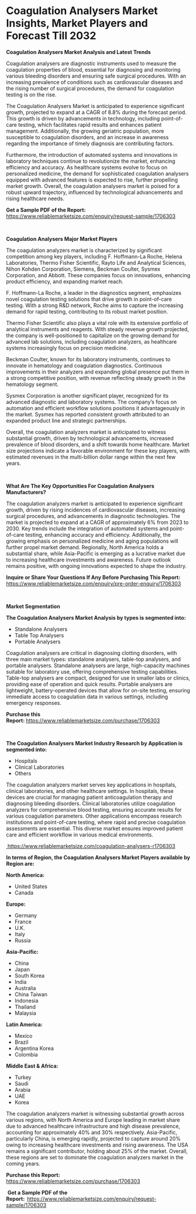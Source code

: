 <p><h1>Coagulation Analysers Market Insights, Market Players and Forecast Till 2032</h1></p><p><strong>Coagulation Analysers Market Analysis and Latest Trends</strong></p>
<p><p>Coagulation analysers are diagnostic instruments used to measure the coagulation properties of blood, essential for diagnosing and monitoring various bleeding disorders and ensuring safe surgical procedures. With an increasing prevalence of conditions such as cardiovascular diseases and the rising number of surgical procedures, the demand for coagulation testing is on the rise. </p><p>The Coagulation Analysers Market is anticipated to experience significant growth, projected to expand at a CAGR of 8.8% during the forecast period. This growth is driven by advancements in technology, including point-of-care testing, which facilitates rapid results and enhances patient management. Additionally, the growing geriatric population, more susceptible to coagulation disorders, and an increase in awareness regarding the importance of timely diagnosis are contributing factors. </p><p>Furthermore, the introduction of automated systems and innovations in laboratory techniques continue to revolutionize the market, enhancing efficiency and accuracy. As healthcare systems evolve to focus on personalized medicine, the demand for sophisticated coagulation analysers equipped with advanced features is expected to rise, further propelling market growth. Overall, the coagulation analysers market is poised for a robust upward trajectory, influenced by technological advancements and rising healthcare needs.</p></p>
<p><strong>Get a Sample PDF of the Report:&nbsp;</strong> <a href="https://www.reliablemarketsize.com/enquiry/request-sample/1706303?utm_campaign=3172&utm_medium=2&utm_source=Github&utm_content=ia&utm_term=13042025&utm_id=coagulation-analysers">https://www.reliablemarketsize.com/enquiry/request-sample/1706303</a></p>
<p>&nbsp;</p>
<p><strong>Coagulation Analysers Major Market Players</strong></p>
<p><p>The coagulation analyzers market is characterized by significant competition among key players, including F. Hoffmann-La Roche, Helena Laboratories, Thermo Fisher Scientific, Rayto Life and Analytical Sciences, Nihon Kohden Corporation, Siemens, Beckman Coulter, Sysmex Corporation, and Abbott. These companies focus on innovations, enhancing product efficiency, and expanding market reach.</p><p>F. Hoffmann-La Roche, a leader in the diagnostics segment, emphasizes novel coagulation testing solutions that drive growth in point-of-care testing. With a strong R&D network, Roche aims to capture the increasing demand for rapid testing, contributing to its robust market position.</p><p>Thermo Fisher Scientific also plays a vital role with its extensive portfolio of analytical instruments and reagents. With steady revenue growth projected, the company is well-positioned to capitalize on the growing demand for advanced lab solutions, including coagulation analyzers, as healthcare systems increasingly focus on precision medicine.</p><p>Beckman Coulter, known for its laboratory instruments, continues to innovate in hematology and coagulation diagnostics. Continuous improvements in their analyzers and expanding global presence put them in a strong competitive position, with revenue reflecting steady growth in the hematology segment.</p><p>Sysmex Corporation is another significant player, recognized for its advanced diagnostic and laboratory systems. The company’s focus on automation and efficient workflow solutions positions it advantageously in the market. Sysmex has reported consistent growth attributed to an expanded product line and strategic partnerships.</p><p>Overall, the coagulation analyzers market is anticipated to witness substantial growth, driven by technological advancements, increased prevalence of blood disorders, and a shift towards home healthcare. Market size projections indicate a favorable environment for these key players, with estimated revenues in the multi-billion dollar range within the next few years.</p></p>
<p>&nbsp;</p>
<p><strong>What Are The Key Opportunities For Coagulation Analysers Manufacturers?</strong></p>
<p><p>The coagulation analyzers market is anticipated to experience significant growth, driven by rising incidences of cardiovascular diseases, increasing surgical procedures, and advancements in diagnostic technologies. The market is projected to expand at a CAGR of approximately 6% from 2023 to 2030. Key trends include the integration of automated systems and point-of-care testing, enhancing accuracy and efficiency. Additionally, the growing emphasis on personalized medicine and aging populations will further propel market demand. Regionally, North America holds a substantial share, while Asia-Pacific is emerging as a lucrative market due to increasing healthcare investments and awareness. Future outlook remains positive, with ongoing innovations expected to shape the industry.</p></p>
<p><strong>Inquire or Share Your Questions If Any Before Purchasing This Report:</strong> <a href="https://www.reliablemarketsize.com/enquiry/pre-order-enquiry/1706303?utm_campaign=3172&utm_medium=2&utm_source=Github&utm_content=ia&utm_term=13042025&utm_id=coagulation-analysers">https://www.reliablemarketsize.com/enquiry/pre-order-enquiry/1706303</a></p>
<p>&nbsp;</p>
<p><strong>Market Segmentation</strong></p>
<p><strong>The Coagulation Analysers Market Analysis by types is segmented into:</strong></p>
<p><ul><li>Standalone Analysers</li><li>Table Top Analysers</li><li>Portable Analysers</li></ul></p>
<p><p>Coagulation analysers are critical in diagnosing clotting disorders, with three main market types: standalone analysers, table-top analysers, and portable analysers. Standalone analysers are large, high-capacity machines suitable for laboratory use, offering comprehensive testing capabilities. Table-top analysers are compact, designed for use in smaller labs or clinics, providing ease of operation and quick results. Portable analysers are lightweight, battery-operated devices that allow for on-site testing, ensuring immediate access to coagulation data in various settings, including emergency responses.</p></p>
<p><strong>Purchase this Report:&nbsp;</strong><a href="https://www.reliablemarketsize.com/purchase/1706303?utm_campaign=3172&utm_medium=2&utm_source=Github&utm_content=ia&utm_term=13042025&utm_id=coagulation-analysers">https://www.reliablemarketsize.com/purchase/1706303</a></p>
<p>&nbsp;</p>
<p><strong>The Coagulation Analysers Market Industry Research by Application is segmented into:</strong></p>
<p><ul><li>Hospitals</li><li>Clinical Laboratories</li><li>Others</li></ul></p>
<p><p>The coagulation analyzers market serves key applications in hospitals, clinical laboratories, and other healthcare settings. In hospitals, these devices are crucial for managing patient anticoagulation therapy and diagnosing bleeding disorders. Clinical laboratories utilize coagulation analyzers for comprehensive blood testing, ensuring accurate results for various coagulation parameters. Other applications encompass research institutions and point-of-care testing, where rapid and precise coagulation assessments are essential. This diverse market ensures improved patient care and efficient workflow in various medical environments.</p></p>
<p><a href="https://www.reliablemarketsize.com/coagulation-analysers-r1706303?utm_campaign=3172&utm_medium=2&utm_source=Github&utm_content=ia&utm_term=13042025&utm_id=coagulation-analysers">&nbsp;https://www.reliablemarketsize.com/coagulation-analysers-r1706303</a></p>
<p><strong>In terms of Region, the Coagulation Analysers Market Players available by Region are:</strong></p>
<p>
    <p> <strong> North America: </strong>
        <ul>
            <li>United States</li>
            <li>Canada</li>
        </ul>
        </p> 
    <p> <strong> Europe: </strong>
        <ul>
            <li>Germany</li>
            <li>France</li>
            <li>U.K.</li>
            <li>Italy</li>
            <li>Russia</li>
        </ul>
        </p> 
    <p> <strong> Asia-Pacific: </strong>
        <ul>
            <li>China</li>
            <li>Japan</li>
            <li>South Korea</li>
            <li>India</li>
            <li>Australia</li>
            <li>China Taiwan</li>
            <li>Indonesia</li>
            <li>Thailand</li>
            <li>Malaysia</li>
        </ul>
        </p> 
    <p> <strong> Latin America: </strong>
        <ul>
            <li>Mexico</li>
            <li>Brazil</li>
            <li>Argentina Korea</li>
            <li>Colombia</li>
        </ul>
        </p> 
    <p> <strong> Middle East & Africa: </strong>
        <ul>
            <li>Turkey</li>
            <li>Saudi</li>
            <li>Arabia</li>
            <li>UAE</li>
            <li>Korea</li>
        </ul>
    </p>
    </p>
<p><p>The coagulation analyzers market is witnessing substantial growth across various regions, with North America and Europe leading in market share due to advanced healthcare infrastructure and high disease prevalence, accounting for approximately 40% and 30% respectively. Asia-Pacific, particularly China, is emerging rapidly, projected to capture around 20% owing to increasing healthcare investments and rising awareness. The USA remains a significant contributor, holding about 25% of the market. Overall, these regions are set to dominate the coagulation analyzers market in the coming years.</p></p>
<p><strong>Purchase this Report: </strong><a href="https://www.reliablemarketsize.com/purchase/1706303?utm_campaign=3172&utm_medium=2&utm_source=Github&utm_content=ia&utm_term=13042025&utm_id=coagulation-analysers">https://www.reliablemarketsize.com/purchase/1706303</a></p>
<p>&nbsp;<strong>Get a Sample PDF of the Report:&nbsp;&nbsp;</strong><a href="https://www.reliablemarketsize.com/enquiry/request-sample/1706303?utm_campaign=3172&utm_medium=2&utm_source=Github&utm_content=ia&utm_term=13042025&utm_id=coagulation-analysers">https://www.reliablemarketsize.com/enquiry/request-sample/1706303</a></p>
<p><strong></strong></p>
<p><p></p><p></p><p></p></p>